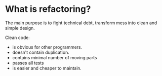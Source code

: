 # What is refactoring?

The main purpose is to fight technical debt, transform mess into clean and simple design.

Clean code:
- is obvious for other programmers.
- doesn't contain duplication.
- contains minimal number of moving parts
- passes all tests
- is easier and cheaper to maintain.

